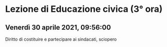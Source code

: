 # Lezione di Educazione civica (3° ora)
## Venerdì 30 aprile 2021, 09:56:00 
 
 Diritto di costituire e partecipare ai sindacati, sciopero
 
<!--stackedit_data:
eyJoaXN0b3J5IjpbLTE1MTU0NDYzNzVdfQ==
-->